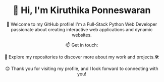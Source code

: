 

<h1 align="center">👋 Hi, I'm Kiruthika Ponneswaran</h1>

<p align="center">🚀 Welcome to my GitHub profile! I'm a Full-Stack Python Web Developer passionate about creating interactive web applications and dynamic websites.</p>



<p align="center">📫 Get in touch:</p>
<p align="center">
  <a href="https://www.linkedin.com/in/kiruthika-ponneswaran-72b16422a/" target="_blank" rel="noopener">
    
  </a>
  <a href="mailto:kiruthikaponneswaran410@gmail.com" target="_blank" rel="noopener">
    
  </a>
</p>

<p align="center">🔗 Explore my repositories to discover more about my work and projects.🛠️</p>

<p align="center">😊 Thank you for visiting my profile, and I look forward to connecting with you!</p>
